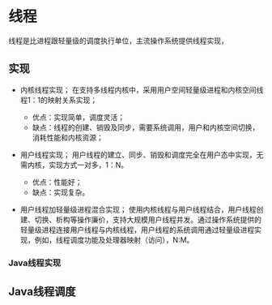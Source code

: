 # 线程

线程是比进程跟轻量级的调度执行单位，主流操作系统提供线程实现，

## 实现
- 内核线程实现；
    在支持多线程内核中，采用用户空间轻量级进程和内核空间线程1：1的映射关系实现；
    - 优点：实现简单，调度灵活；
    - 缺点：线程的创建、销毁及同步，需要系统调用，用户和内核空间切换，消耗性能和内核资源；
    
- 用户线程实现；
    用户线程的建立、同步、销毁和调度完全在用户态中实现，无需内核，实现方式一对多，1：N。
    - 优点：性能好；
    - 缺点：实现复杂。
    
- 用户线程加轻量级进程混合实现；
    使用内核线程与用户线程结合，用户线程创建、切换、析构等操作廉价，支持大规模用户线程并发。通过操作系统提供的轻量级进程连接用户线程与内核线程，用户线程的系统调用通过轻量级进程实现，例如，线程调度功能及处理器映射（访问），N:M。
    

### Java线程实现




## Java线程调度


